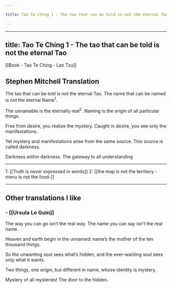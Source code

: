 ```yaml
---
title: Tao Te Ching 1 - The tao that can be told is not the eternal Tao 
---
```

---
title: Tao Te Ching 1 - The tao that can be told is not the eternal Tao
---
[[Book - Tao Te Ching - Lao Tzu]]

## Stephen Mitchell Translation

The tao that can be told
is not the eternal Tao.
The name that can be named
is not the eternal Name<sup>1</sup>.

The unnamable is the eternally real<sup>2</sup>.
Naming is the origin of all particular things.

Free from desire, you realize the mystery.
Caught in desire, you see only the manifestations.

Yet mystery and manifestations
arise from the same source.
This source is called darkness.

Darkness within darkness.
The gateway to all understanding

-------------------

1: [[Truth is never expressed in words]]
2: [[the map is not the territory -menu is not the food-]]

-------------------

## Other translations I like

### -  [[Ursula Le Guin]]

The way you can go
isn’t the real way.
The name you can say
isn’t the real name.

Heaven and earth
begin in the unnamed:
name’s the mother
of the ten thousand things.

So the unwanting soul
sees what’s hidden,
and the ever-wanting soul
sees only what it wants.

Two things, one origin,
but different in name,
whose identity is mystery.

Mystery of all mysteries!
The door to the hidden.
